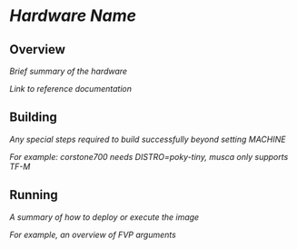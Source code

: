 # *Hardware Name*

## Overview

*Brief summary of the hardware*

*Link to reference documentation*

## Building

*Any special steps required to build successfully beyond setting MACHINE*

*For example: corstone700 needs DISTRO=poky-tiny, musca only supports TF-M*

## Running

*A summary of how to deploy or execute the image*

*For example, an overview of FVP arguments*

